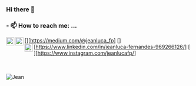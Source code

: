 ### Hi there 👋

### - 📫 How to reach me: ...

[<img align="left" alt="codeSTACKr | Medium" width="22px" src="https://cdn.jsdelivr.net/npm/simple-icons@3.4.0/icons/medium.svg" />][https://medium.com/@jeanluca_fp]
[<img align="left" alt="codeSTACKr | LinkedIn" width="22px" src="https://cdn.jsdelivr.net/npm/simple-icons@v3/icons/linkedin.svg" />][https://www.linkedin.com/in/jeanluca-fernandes-969266126/]
[<img align="left" alt="codeSTACKr | Instagram" width="22px" src="https://cdn.jsdelivr.net/npm/simple-icons@v3/icons/instagram.svg" />][https://www.instagram.com/jeanlucafp/]

<br />
<br />


<img align="left" alt="Jean" src="https://github-readme-stats.vercel.app/api?username=Jean1dev&show_icons=true&hide_border=true" />

<!--
**Jean1dev/Jean1dev** is a ✨ _special_ ✨ repository because its `README.md` (this file) appears on your GitHub profile.

Here are some ideas to get you started:

- 🔭 I’m currently working on ...
- 🌱 I’m currently learning ...
- 👯 I’m looking to collaborate on ...
- 🤔 I’m looking for help with ...
- 💬 Ask me about ...

- 😄 Pronouns: ...
- ⚡ Fun fact: ...
-->
